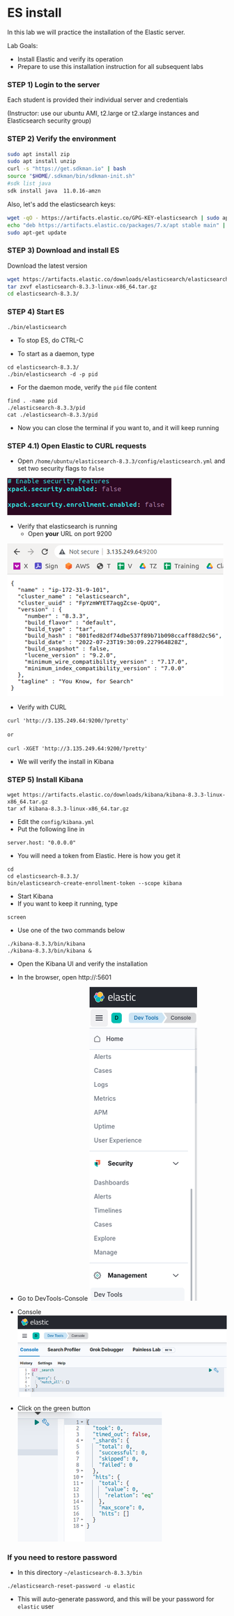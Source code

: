 # ES install

In this lab we will practice the installation of the Elastic server.


Lab Goals:

* Install Elastic and verify its operation
* Prepare to use this installation instruction for all subsequent labs

### STEP 1) Login to the server

Each student is provided their individual server and credentials

(Instructor: use our ubuntu AMI, t2.large or t2.xlarge instances and Elasticsearch security group)

### STEP 2) Verify the environment

```bash
sudo apt install zip
sudo apt install unzip
curl -s "https://get.sdkman.io" | bash
source "$HOME/.sdkman/bin/sdkman-init.sh"
#sdk list java
sdk install java  11.0.16-amzn
```


Also, let's add the elasticsearch keys:

```bash
wget -qO - https://artifacts.elastic.co/GPG-KEY-elasticsearch | sudo apt-key add -
echo "deb https://artifacts.elastic.co/packages/7.x/apt stable main" | sudo tee -a /etc/apt/sources.list.d/elastic-7.x.list
sudo apt-get update

```


### STEP 3) Download and install ES


Download the latest version


```bash
wget https://artifacts.elastic.co/downloads/elasticsearch/elasticsearch-8.3.3-linux-x86_64.tar.gz
tar zxvf elasticsearch-8.3.3-linux-x86_64.tar.gz
cd elasticsearch-8.3.3/
```


### STEP 4) Start ES

    ./bin/elasticsearch

* To stop ES, do CTRL-C

* To start as a daemon, type

```shell
cd elasticsearch-8.3.3/
./bin/elasticsearch -d -p pid
```

* For the daemon mode, verify the `pid` file content

```shell
find . -name pid
./elasticsearch-8.3.3/pid
cat ./elasticsearch-8.3.3/pid
```

* Now you can close the terminal if you want to, and it will keep running

### STEP 4.1) Open Elastic to CURL requests

* Open `/home/ubuntu/elasticsearch-8.3.3/config/elasticsearch.yml` and set two security flags to `false`

![](../images/24.png)

* Verify that elasticsearch is running
  * Open **your** URL on port 9200

 
![](../images/25.png)

* Verify with CURL
```shell
curl 'http://3.135.249.64:9200/?pretty'

or 

curl -XGET 'http://3.135.249.64:9200/?pretty'
```

* We will verify the install in Kibana

### STEP 5) Install Kibana

```shell
wget https://artifacts.elastic.co/downloads/kibana/kibana-8.3.3-linux-x86_64.tar.gz
tar xf kibana-8.3.3-linux-x86_64.tar.gz
```

* Edit the `config/kibana.yml`
* Put the following line in
```text
server.host: "0.0.0.0"
```

* You will need a token from Elastic. Here is how you get it
```shell
cd
cd elasticsearch-8.3.3/
bin/elasticsearch-create-enrollment-token --scope kibana
```

* Start Kibana
* If you want to keep it running, type
```shell
screen
```

* Use one of the two commands below

```shell
./kibana-8.3.3/bin/kibana 
./kibana-8.3.3/bin/kibana &
```

* Open the Kibana UI and verify the installation
* In the browser, open http://<your-url>:5601
* Go to DevTools-Console
![](../images/01.png)

* Console
![](../images/02.png)

* Click on the green button
![](../images/03.png)

### If you need to restore password

* In this directory `~/elasticsearch-8.3.3/bin`
```shell
./elasticsearch-reset-password -u elastic
```

* This will auto-generate password, and this will be your password for `elastic` user



